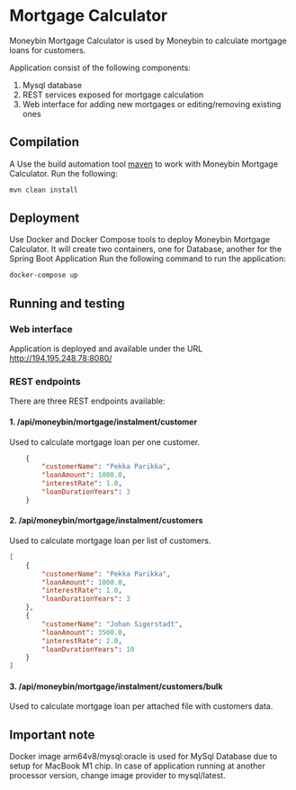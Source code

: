 # Mortgage Calculator

Moneybin Mortgage Calculator is used by Moneybin to calculate mortgage loans for customers.  

Application consist of the following components:
1. Mysql database
2. REST services exposed for mortgage calculation
3. Web interface for adding new mortgages or editing/removing existing ones

## Compilation
А
Use the build automation tool [maven](https://maven.apache.org/) to work with Moneybin Mortgage Calculator.
Run the following:
```bash
mvn clean install
```

## Deployment

Use Docker and Docker Compose tools to deploy Moneybin Mortgage Calculator. It will create two containers, one for Database, another for the Spring Boot Application
Run the following command to run the application:
```bash
docker-compose up
```

## Running and testing

### Web interface
Application is deployed and available under the URL http://194.195.248.78:8080/

### REST endpoints
There are three REST endpoints available:
#### 1. /api/moneybin/mortgage/instalment/customer
   Used to calculate mortgage loan per one customer.
```json
    {
        "customerName": "Pekka Parikka",
        "loanAmount": 1000.0,
        "interestRate": 1.0,
        "loanDurationYears": 3
    }
```
#### 2. /api/moneybin/mortgage/instalment/customers
   Used to calculate mortgage loan per list of customers.
```json
[
    {
        "customerName": "Pekka Parikka",
        "loanAmount": 1000.0,
        "interestRate": 1.0,
        "loanDurationYears": 3
    },
    {
        "customerName": "Johan Sigerstadt",
        "loanAmount": 3500.0,
        "interestRate": 2.0,
        "loanDurationYears": 10
    }
]
```
#### 3. /api/moneybin/mortgage/instalment/customers/bulk
   Used to calculate mortgage loan per attached file with customers data. 


## Important note

Docker image arm64v8/mysql:oracle is used for MySql Database due to setup for MacBook M1 chip. In case of application running at another processor version, change image provider to mysql/latest.
